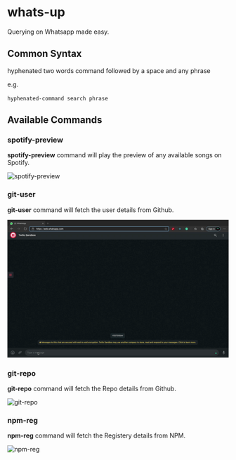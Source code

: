 # whats-up

Querying on Whatsapp made easy.

## Common Syntax

hyphenated two words command followed by a space and any phrase

e.g.

`hyphenated-command search phrase`

## Available Commands

### spotify-preview

**spotify-preview** command will play the preview of any available songs on Spotify.

![spotify-preview](./public/assets/gifs/spotify-preview.gif)

### git-user

**git-user** command will fetch the user details from Github.

![git-user](./public/assets/gifs/git-user.gif)

### git-repo

**git-repo** command will fetch the Repo details from Github.

![git-repo](./public/assets/gifs/git-repo.gif)

### npm-reg

**npm-reg** command will fetch the Registery details from NPM.

![npm-reg](./public/assets/gifs/npm-reg.gif)
